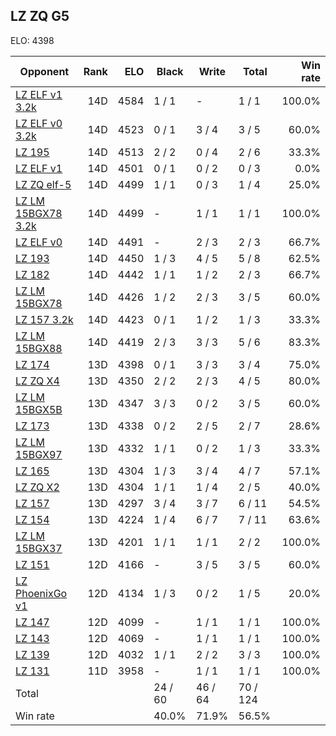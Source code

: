 ## LZ ZQ G5 ##

ELO: 4398

Opponent | Rank | ELO | Black | Write | Total | Win rate
---------|-----:|----:|-------|-------|-------|-------:
[LZ ELF v1 3.2k](LZ%20ELF%20v1%203.2k.md) | 14D | 4584 | 1 / 1 | - | 1 / 1 | 100.0%
[LZ ELF v0 3.2k](LZ%20ELF%20v0%203.2k.md) | 14D | 4523 | 0 / 1 | 3 / 4 | 3 / 5 | 60.0%
[LZ 195](LZ%20195.md) | 14D | 4513 | 2 / 2 | 0 / 4 | 2 / 6 | 33.3%
[LZ ELF v1](LZ%20ELF%20v1.md) | 14D | 4501 | 0 / 1 | 0 / 2 | 0 / 3 | 0.0%
[LZ ZQ elf-5](LZ%20ZQ%20elf-5.md) | 14D | 4499 | 1 / 1 | 0 / 3 | 1 / 4 | 25.0%
[LZ LM 15BGX78 3.2k](LZ%20LM%2015BGX78%203.2k.md) | 14D | 4499 | - | 1 / 1 | 1 / 1 | 100.0%
[LZ ELF v0](LZ%20ELF%20v0.md) | 14D | 4491 | - | 2 / 3 | 2 / 3 | 66.7%
[LZ 193](LZ%20193.md) | 14D | 4450 | 1 / 3 | 4 / 5 | 5 / 8 | 62.5%
[LZ 182](LZ%20182.md) | 14D | 4442 | 1 / 1 | 1 / 2 | 2 / 3 | 66.7%
[LZ LM 15BGX78](LZ%20LM%2015BGX78.md) | 14D | 4426 | 1 / 2 | 2 / 3 | 3 / 5 | 60.0%
[LZ 157 3.2k](LZ%20157%203.2k.md) | 14D | 4423 | 0 / 1 | 1 / 2 | 1 / 3 | 33.3%
[LZ LM 15BGX88](LZ%20LM%2015BGX88.md) | 14D | 4419 | 2 / 3 | 3 / 3 | 5 / 6 | 83.3%
[LZ 174](LZ%20174.md) | 13D | 4398 | 0 / 1 | 3 / 3 | 3 / 4 | 75.0%
[LZ ZQ X4](LZ%20ZQ%20X4.md) | 13D | 4350 | 2 / 2 | 2 / 3 | 4 / 5 | 80.0%
[LZ LM 15BGX5B](LZ%20LM%2015BGX5B.md) | 13D | 4347 | 3 / 3 | 0 / 2 | 3 / 5 | 60.0%
[LZ 173](LZ%20173.md) | 13D | 4338 | 0 / 2 | 2 / 5 | 2 / 7 | 28.6%
[LZ LM 15BGX97](LZ%20LM%2015BGX97.md) | 13D | 4332 | 1 / 1 | 0 / 2 | 1 / 3 | 33.3%
[LZ 165](LZ%20165.md) | 13D | 4304 | 1 / 3 | 3 / 4 | 4 / 7 | 57.1%
[LZ ZQ X2](LZ%20ZQ%20X2.md) | 13D | 4304 | 1 / 1 | 1 / 4 | 2 / 5 | 40.0%
[LZ 157](LZ%20157.md) | 13D | 4297 | 3 / 4 | 3 / 7 | 6 / 11 | 54.5%
[LZ 154](LZ%20154.md) | 13D | 4224 | 1 / 4 | 6 / 7 | 7 / 11 | 63.6%
[LZ LM 15BGX37](LZ%20LM%2015BGX37.md) | 13D | 4201 | 1 / 1 | 1 / 1 | 2 / 2 | 100.0%
[LZ 151](LZ%20151.md) | 12D | 4166 | - | 3 / 5 | 3 / 5 | 60.0%
[LZ PhoenixGo v1](LZ%20PhoenixGo%20v1.md) | 12D | 4134 | 1 / 3 | 0 / 2 | 1 / 5 | 20.0%
[LZ 147](LZ%20147.md) | 12D | 4099 | - | 1 / 1 | 1 / 1 | 100.0%
[LZ 143](LZ%20143.md) | 12D | 4069 | - | 1 / 1 | 1 / 1 | 100.0%
[LZ 139](LZ%20139.md) | 12D | 4032 | 1 / 1 | 2 / 2 | 3 / 3 | 100.0%
[LZ 131](LZ%20131.md) | 11D | 3958 | - | 1 / 1 | 1 / 1 | 100.0%
Total | | | 24 / 60 | 46 / 64 | 70 / 124 | 
Win rate| | | 40.0% | 71.9% | 56.5% | 
